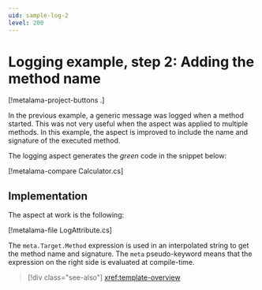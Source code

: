 ```yaml
---
uid: sample-log-2
level: 200
---
```


# Logging example, step 2: Adding the method name

[!metalama-project-buttons .]

In the previous example, a generic message was logged when a method started. This was not very useful when the aspect
was applied to multiple methods. In this example, the aspect is improved to include the name and signature of the
executed method.

The logging aspect generates the _green_ code in the snippet below:

[!metalama-compare Calculator.cs]

## Implementation

The aspect at work is the following:

[!metalama-file LogAttribute.cs]

The `meta.Target.Method` expression is used in an interpolated string to get the method name and signature. The `meta`
pseudo-keyword means that the expression on the right side is evaluated at compile-time.

> [!div class="see-also"]
> <xref:template-overview>
